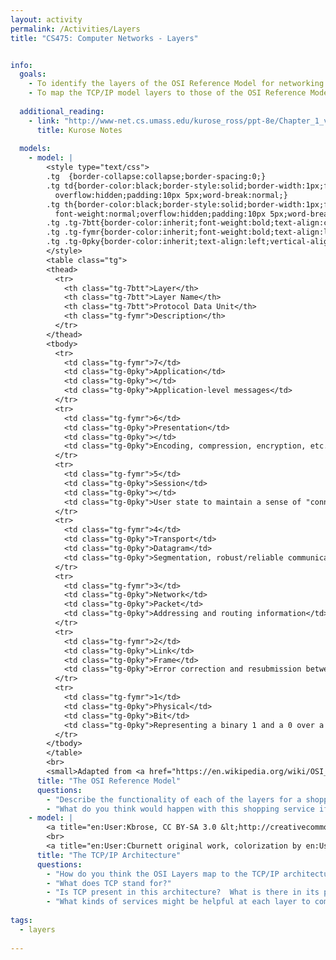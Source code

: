 ```yaml
---
layout: activity
permalink: /Activities/Layers
title: "CS475: Computer Networks - Layers"


info:
  goals: 
    - To identify the layers of the OSI Reference Model for networking
    - To map the TCP/IP model layers to those of the OSI Reference Model
        
  additional_reading:
    - link: "http://www-net.cs.umass.edu/kurose_ross/ppt-8e/Chapter_1_v8.1.pptx"
      title: Kurose Notes
     
  models:
    - model: |
        <style type="text/css">
        .tg  {border-collapse:collapse;border-spacing:0;}
        .tg td{border-color:black;border-style:solid;border-width:1px;font-family:Arial, sans-serif;font-size:14px;
          overflow:hidden;padding:10px 5px;word-break:normal;}
        .tg th{border-color:black;border-style:solid;border-width:1px;font-family:Arial, sans-serif;font-size:14px;
          font-weight:normal;overflow:hidden;padding:10px 5px;word-break:normal;}
        .tg .tg-7btt{border-color:inherit;font-weight:bold;text-align:center;vertical-align:top}
        .tg .tg-fymr{border-color:inherit;font-weight:bold;text-align:left;vertical-align:top}
        .tg .tg-0pky{border-color:inherit;text-align:left;vertical-align:top}
        </style>
        <table class="tg">
        <thead>
          <tr>
            <th class="tg-7btt">Layer</th>
            <th class="tg-7btt">Layer Name</th>
            <th class="tg-7btt">Protocol Data Unit</th>
            <th class="tg-fymr">Description</th>
          </tr>
        </thead>
        <tbody>
          <tr>
            <td class="tg-fymr">7</td>
            <td class="tg-0pky">Application</td>
            <td class="tg-0pky"></td>
            <td class="tg-0pky">Application-level messages</td>
          </tr>
          <tr>
            <td class="tg-fymr">6</td>
            <td class="tg-0pky">Presentation</td>
            <td class="tg-0pky"></td>
            <td class="tg-0pky">Encoding, compression, encryption, etc.</td>
          </tr>
          <tr>
            <td class="tg-fymr">5</td>
            <td class="tg-0pky">Session</td>
            <td class="tg-0pky"></td>
            <td class="tg-0pky">User state to maintain a sense of "connection" at the application, for example, cookies to represent a shopping cart</td>
          </tr>
          <tr>
            <td class="tg-fymr">4</td>
            <td class="tg-0pky">Transport</td>
            <td class="tg-0pky">Datagram</td>
            <td class="tg-0pky">Segmentation, robust/reliable communications, including sequencing and acknowledgements</td>
          </tr>
          <tr>
            <td class="tg-fymr">3</td>
            <td class="tg-0pky">Network</td>
            <td class="tg-0pky">Packet</td>
            <td class="tg-0pky">Addressing and routing information</td>
          </tr>
          <tr>
            <td class="tg-fymr">2</td>
            <td class="tg-0pky">Link</td>
            <td class="tg-0pky">Frame</td>
            <td class="tg-0pky">Error correction and resubmission between two nodes (or a "hop") on the network path</td>
          </tr>
          <tr>
            <td class="tg-fymr">1</td>
            <td class="tg-0pky">Physical</td>
            <td class="tg-0pky">Bit</td>
            <td class="tg-0pky">Representing a binary 1 and a 0 over a wired or wireless communication</td>
          </tr>
        </tbody>
        </table>
        <br>
        <small>Adapted from <a href="https://en.wikipedia.org/wiki/OSI_model#Layer_architecture">Wikipedia</a></small>
      title: "The OSI Reference Model"
      questions: 
        - "Describe the functionality of each of the layers for a shopping service over HTTP that employs user accounts and a shopping cart.  What functionality exists at each layer?"
        - "What do you think would happen with this shopping service if the user started using a wireless connection to communicate with the web site?"
    - model: |
        <a title="en:User:Kbrose, CC BY-SA 3.0 &lt;http://creativecommons.org/licenses/by-sa/3.0/&gt;, via Wikimedia Commons" href="https://commons.wikimedia.org/wiki/File:IP_stack_connections.svg"><img width="256" alt="IP stack connections" src="https://upload.wikimedia.org/wikipedia/commons/thumb/c/c4/IP_stack_connections.svg/256px-IP_stack_connections.svg.png"></a>
        <br>
        <a title="en:User:Cburnett original work, colorization by en:User:Kbrose, CC BY-SA 3.0 &lt;http://creativecommons.org/licenses/by-sa/3.0/&gt;, via Wikimedia Commons" href="https://commons.wikimedia.org/wiki/File:UDP_encapsulation.svg"><img width="512" alt="UDP encapsulation" src="https://upload.wikimedia.org/wikipedia/commons/thumb/3/3b/UDP_encapsulation.svg/512px-UDP_encapsulation.svg.png"></a>
      title: "The TCP/IP Architecture"
      questions: 
        - "How do you think the OSI Layers map to the TCP/IP architecture?"
        - "What does TCP stand for?"
        - "Is TCP present in this architecture?  What is there in its place in this implementation, and what are some differences between it and TCP?"
        - "What kinds of services might be helpful at each layer to communicate a sentence from one side of the classroom to someone on the other side of the classroom?"
        
tags:
  - layers
 
---
```


